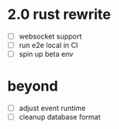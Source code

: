 
# 2.0 rust rewrite

- [ ] websocket support
- [ ] run e2e local in CI
- [ ] spin up beta env 

# beyond

- [ ] adjust event runtime
- [ ] cleanup database format
